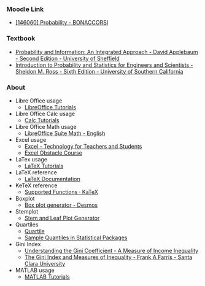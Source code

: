 ### Moodle Link

- [[146060] Probability - BONACCORSI](https://didatticaonline.unitn.it/dol/course/view.php?id=40332)

### Textbook

- [Probability and Information: An Integrated Approach - David Applebaum - Second Edition - University of Sheffield](https://libgen.li/ads.php?md5=5a5fd1c2e44a0baaac3ee4d1db73927c)
- [Introduction to Probability and Statistics for Engineers and Scientists - Sheldon M. Ross - Sixth Edition - University of Southern California](https://libgen.li/ads.php?md5=005005ad175f4f705bd3c67aa5bee6ae)

### About

- Libre Office usage
    - [LibreOffice Tutorials](https://www.youtube.com/@libreofficetutorials9499)
- Libre Office Calc usage
    - [Calc Tutorials](https://www.youtube.com/playlist?list=PL0pdzjvYW9RFFHskLsq3Rvb5NpoFi_ud2)
- Libre Office Math usage
    - [LibreOffice Suite Math - English](https://www.youtube.com/playlist?list=PL7WFbgpeASD3Pijcdx1dQZwMfXgC8kq0T)
- Excel usage
    - [Excel - Technology for Teachers and Students](https://www.youtube.com/playlist?list=PL_iwD7O7FG7jzLQIYm6-9Gx3hvXVUG7C5)
    - [Excel Obstacle Course](https://www.youtube.com/channel/UC5DjKkF-82PJqaVzVz44W6g)
- LaTex usage
    - [LaTeX Tutorials](https://www.youtube.com/playlist?list=PLHXZ9OQGMqxcWWkx2DMnQmj5os2X5ZR73)
- LaTeX reference
    - [LaTeX Documentation](https://www.latex-project.org/help/documentation)
- KeTeX reference
    - [Supported Functions · KaTeX](https://katex.org/docs/supported.html)
- Boxplot
    - [Box plot generator - Desmos](https://www.desmos.com/calculator/h9icuu58wn)
- Stemplot
    - [Stem and Leaf Plot Generator](https://www.calculatorsoup.com/calculators/statistics/stemleaf.php)
- Quartiles
    - [Quartile](https://en.wikipedia.org/wiki/Quantile)
    - [Sample Quantiles in Statistical Packages](https://www.researchgate.net/publication/222105754_Sample_Quantiles_in_Statistical_Packages)
- Gini Index
    - [Understanding the Gini Coefficient - A Measure of Income Inequality](https://didatticaonline.unitn.it/dol/pluginfile.php/1925084/mod_assign/introattachment/0/Notes.pdf)
    - [The Gini Index and Measures of Inequality - Frank A Farris - Santa Clara University](https://www.researchgate.net/publication/233688184_The_Gini_Index_and_Measures_of_Inequality)
- MATLAB usage
    - [MATLAB Tutorials](https://www.youtube.com/playlist?list=PL7CAABC40B2825C8B)